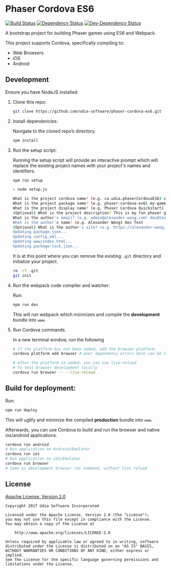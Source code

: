 # Phaser Cordova ES6

[![Build Status](https://travis-ci.org/udia-software/phaser-cordova-es6.svg?branch=master)](https://travis-ci.org/udia-software/phaser-cordova-es6)
[![Dependency Status](https://img.shields.io/david/udia-software/phaser-cordova-es6.svg)](https://david-dm.org/udia-software/phaser-cordova-es6)
[![Dev-Dependency Status](https://img.shields.io/david/dev/udia-software/phaser-cordova-es6.svg)](https://david-dm.org/udia-software/phaser-cordova-es6#info=devDependencies)

A bootstrap project for building Phaser games using ES6 and Webpack.

This project supports Cordova, specifically compiling to:

* Web Browsers
* iOS
* Android

## Development

Ensure you have NodeJS installed.

1. Clone this repo:

    ```bash
    git clone https://github.com/udia-software/phaser-cordova-es6.git
    ```

2. Install dependencies:

    Navigate to the cloned repo’s directory.

    ```bash
    npm install
    ``` 

3. Run the setup script:

    Running the setup script will provide an interactive prompt which will replace the existing project names with your project's names and identifiers.

    ```bash
    npm run setup

    > node setup.js

    What is the project cordova name? (e.g. ca.udia.phaserCordovaES6) com.mysite.mygame
    What is the project package name? (e.g. phaser-cordova-es6) my-game
    What is the project display name? (e.g. Phaser Cordova Quickstart) My Game
    (Optional) What is the project description? This is my fun phaser game!
    What is the author's email? (e.g. admin@alexander-wong.com) dev@test.com
    What is the author's name? (e.g. Alexander Wong) Dev Test
    (Optional) What is the author's site? (e.g. https://alexander-wong.com) https://test.com
    Updating package.json...
    Updating config.xml...
    Updating www/index.html...
    Updating package-lock.json...
    ```

    It is at this point where you can remove the existing `.git` directory and initialize your project.

    ```bash
    rm -rf .git
    git init
    ```

4. Run the webpack code compiler and watcher:

    Run:

    ```bash
    npm run dev
    ```

    This will run webpack which minimizes and compile the **development** bundle into `www`.

5. Run Cordova commands.

    In a new terminal window, run the following

    ```bash
    # If the platform has not been added, add the browser platform.
    cordova platform add browser # peer dependency errors here can be ignored

    # After the platform is added, you can use live-reload
    # To test browser development locally
    cordova run browser -- --live-reload
    ```


## Build for deployment:

Run:

```bash
npm run deploy
```

This will uglify and minimize the compiled **production** bundle into `www`.

Afterwards, you can use Cordova to build and run the browser and native ios/android applications.

```bash
cordova run android
# Run application on Android/Emulator
cordova run ios
# Run application on iOS/Emulator
cordova run browser
# Same as development browser run command, without live reload
```

## License

[Apache License, Version 2.0](LICENSE)

```text
Copyright 2017 Udia Software Incorporated

Licensed under the Apache License, Version 2.0 (the "License");
you may not use this file except in compliance with the License.
You may obtain a copy of the License at

    http://www.apache.org/licenses/LICENSE-2.0

Unless required by applicable law or agreed to in writing, software
distributed under the License is distributed on an "AS IS" BASIS,
WITHOUT WARRANTIES OR CONDITIONS OF ANY KIND, either express or implied.
See the License for the specific language governing permissions and
limitations under the License.
```

